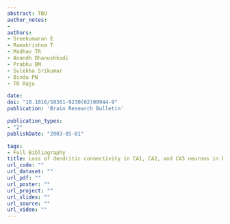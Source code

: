```yaml
---
abstract: TBU
author_notes:
- 
authors:
- Sreekumaran E
- Ramakrishna T
- Madhav TR
- Anandh Dhanushkodi
- Prabhu BM
- Sulekha Srikumar
- Bindu PN
- TR Raju

date: 
doi: "10.1016/S0361-9230(02)00944-9"
publication: 'Brain Research Bulletin'

publication_types:
- "2"
publishDate: "2003-05-01"

tags:
- Full Bibliography
title: Loss of dendritic connectivity in CA1, CA2, and CA3 neurons in hippocampus in rat under aluminum toxicity - Antidotal effect of pyridoxine
url_code: ""
url_dataset: ""
url_pdf: ""
url_poster: ""
url_project: ""
url_slides: ""
url_source: ""
url_video: ""
---
```

